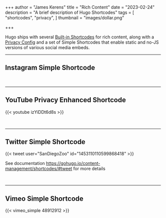 +++
author = "James Kerens"
title = "Rich Content"
date = "2023-02-24"
description = "A brief description of Hugo Shortcodes"
tags = [
    "shortcodes",
    "privacy",
]
thumbnail = "images/dollar.png"

+++

Hugo ships with several [Built-in Shortcodes](https://gohugo.io/content-management/shortcodes/#use-hugo-s-built-in-shortcodes) for rich content, along with a [Privacy Config](https://gohugo.io/about/hugo-and-gdpr/) and a set of Simple Shortcodes that enable static and no-JS versions of various social media embeds.
<!--more-->
---

## Instagram Simple Shortcode

<br>

---

## YouTube Privacy Enhanced Shortcode

{{< youtube izYiDDt6d8s >}}

<br>

---

## Twitter Simple Shortcode

{{< tweet user="SanDiegoZoo" id="1453110110599868418" >}}

See documentation https://gohugo.io/content-management/shortcodes/#tweet for more details

<br>

---

## Vimeo Simple Shortcode

{{< vimeo_simple 48912912 >}}
